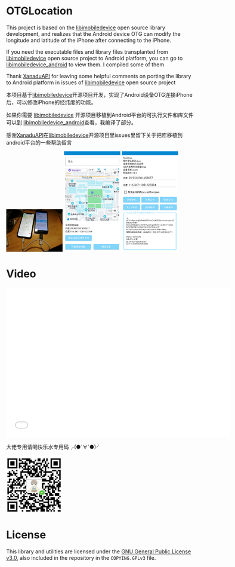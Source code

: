 # OTGLocation

This project is based on the [libimobiledevice](https://github.com/libimobiledevice) open source library development, and realizes that the Android device OTG can modify the longitude and latitude of the iPhone after connecting to the iPhone.

If you need the executable files and library files transplanted from [libimobiledevice](https://github.com/libimobiledevice)  open source project to Android platform, you can go to  [libimobiledevice_android](https://github.com/cczhr/libimobiledevice_android) to view them. I compiled some of them

Thank [XanaduAPI](https://github.com/XanaduAPI) for leaving some helpful comments on porting the library to Android platform in issues of [libimobiledevice](https://github.com/libimobiledevice) open source project



本项目基于[libimobiledevice](https://github.com/libimobiledevice)开源项目开发，实现了Android设备OTG连接iPhone后，可以修改iPhone的经纬度的功能。

如果你需要 [libimobiledevice](https://github.com/libimobiledevice) 开源项目移植到Android平台的可执行文件和库文件可以到 [libimobiledevice_android](https://github.com/cczhr/libimobiledevice_android)查看，我编译了部分。

感谢[XanaduAPI](https://github.com/XanaduAPI)在[libimobiledevice](https://github.com/libimobiledevice)开源项目里issues里留下关于把库移植到android平台的一些帮助留言

<p>
   <img src="pic/1.jpg" width="30%" height="30%">
   <img src="pic/2.png" width="30%" height="30%">
   <img src="pic/3.png" width="30%" height="30%">
</p>


# Video

<iframe src="//player.bilibili.com/player.html?aid=374496988&bvid=BV1MZ4y1P7K3&cid=303360384&page=1"  height="400" width="600"  scrolling="no" border="0" frameborder="no" framespacing="0" allowfullscreen="true"> </iframe>



大佬专用请喝快乐水专用码╭(●`∀´●)╯

<p>
   <img src="pic/wechat.jpg" width="30%" height="30%">
</p>



# License

This library and utilities are licensed under the [GNU General Public License v3.0](https://www.gnu.org/licenses/gpl-3.0.en.html), also included in the repository in the `COPYING.GPLv3` file.

